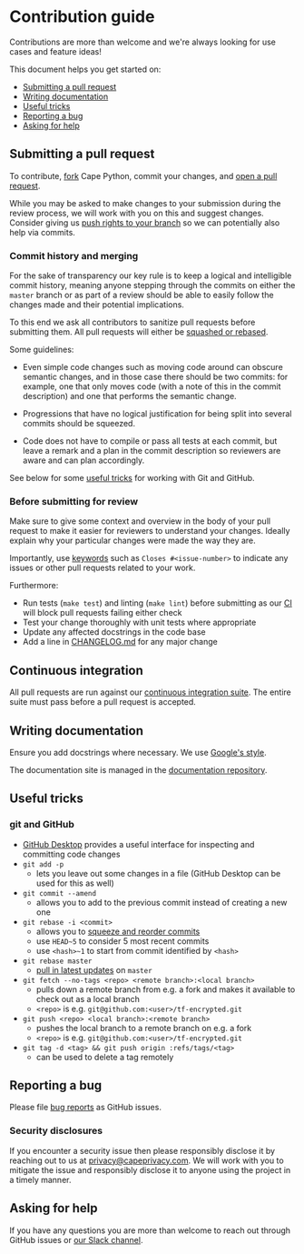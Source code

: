 # Contribution guide

Contributions are more than welcome and we're always looking for use cases and feature ideas!

This document helps you get started on:

- [Submitting a pull request](#submitting-a-pull-request)
- [Writing documentation](#writing-documentation)
- [Useful tricks](#useful-tricks)
- [Reporting a bug](#reporting-a-bug)
- [Asking for help](#asking-for-help)


## Submitting a pull request

To contribute, [fork](https://help.github.com/articles/fork-a-repo/) Cape Python, commit your changes, and [open a pull request](https://help.github.com/articles/using-pull-requests/).

While you may be asked to make changes to your submission during the review process, we will work with you on this and suggest changes. Consider giving us [push rights to your branch](https://help.github.com/articles/allowing-changes-to-a-pull-request-branch-created-from-a-fork/) so we can potentially also help via commits.

### Commit history and merging

For the sake of transparency our key rule is to keep a logical and intelligible commit history, meaning anyone stepping through the commits on either the `master` branch or as part of a review should be able to easily follow the changes made and their potential implications.

To this end we ask all contributors to sanitize pull requests before submitting them. All pull requests will either be [squashed or rebased](https://help.github.com/en/articles/about-pull-request-merges).

Some guidelines:

- Even simple code changes such as moving code around can obscure semantic changes, and in those case there should be two commits: for example, one that only moves code (with a note of this in the commit description) and one that performs the semantic change.

- Progressions that have no logical justification for being split into several commits should be squeezed.

- Code does not have to compile or pass all tests at each commit, but leave a remark and a plan in the commit description so reviewers are aware and can plan accordingly.

See below for some [useful tricks](#git-and-github) for working with Git and GitHub.

### Before submitting for review

Make sure to give some context and overview in the body of your pull request to make it easier for reviewers to understand your changes. Ideally explain why your particular changes were made the way they are.

Importantly, use [keywords](https://help.github.com/en/articles/closing-issues-using-keywords) such as `Closes #<issue-number>` to indicate any issues or other pull requests related to your work.

Furthermore:

- Run tests (`make test`) and linting (`make lint`) before submitting as our [CI](#continuous-integration) will block pull requests failing either check
- Test your change thoroughly with unit tests where appropriate
- Update any affected docstrings in the code base
- Add a line in [CHANGELOG.md](CHANGELOG.md) for any major change

## Continuous integration

All pull requests are run against our [continuous integration suite](https://github.com/capeprivacy/cape-python/actions). The entire suite must pass before a pull request is accepted.

## Writing documentation

Ensure you add docstrings where necessary. We use [Google's style](https://github.com/google/styleguide/blob/gh-pages/pyguide.md).

The documentation site is managed in the [documentation repository](https://github.com/capeprivacy/documentation).

## Useful tricks

### git and GitHub

- [GitHub Desktop](https://desktop.github.com/) provides a useful interface for inspecting and committing code changes
- `git add -p`
  - lets you leave out some changes in a file (GitHub Desktop can be used for this as well)
- `git commit --amend`
  - allows you to add to the previous commit instead of creating a new one
- `git rebase -i <commit>`
  - allows you to [squeeze and reorder commits](https://git-scm.com/book/en/v2/Git-Tools-Rewriting-History)
  - use `HEAD~5` to consider 5 most recent commits
  - use `<hash>~1` to start from commit identified by `<hash>`
- `git rebase master`
  - [pull in latest updates](https://git-scm.com/book/en/v2/Git-Branching-Rebasing) on `master`
- `git fetch --no-tags <repo> <remote branch>:<local branch>`
  - pulls down a remote branch from e.g. a fork and makes it available to check out as a local branch
  - `<repo>` is e.g. `git@github.com:<user>/tf-encrypted.git`
- `git push <repo> <local branch>:<remote branch>`
  - pushes the local branch to a remote branch on e.g. a fork
  - `<repo>` is e.g. `git@github.com:<user>/tf-encrypted.git`
- `git tag -d <tag> && git push origin :refs/tags/<tag>`
  - can be used to delete a tag remotely

## Reporting a bug

Please file [bug reports](https://github.com/capeprivacy/cape-python/issues/new?template=bug_report.md) as GitHub issues.

### Security disclosures

If you encounter a security issue then please responsibly disclose it by reaching out to us at [privacy@capeprivacy.com](privacy@capeprivacy.com). We will work with you to mitigate the issue and responsibly disclose it to anyone using the project in a timely manner.

## Asking for help

If you have any questions you are more than welcome to reach out through GitHub issues or [our Slack channel](https://join.slack.com/t/capecommunity/shared_invite/zt-f8jeskkm-r9_FD0o4LkuQqhJSa~~IQA).